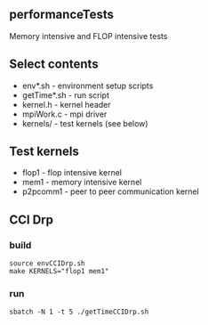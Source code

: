 ## performanceTests
Memory intensive and FLOP intensive tests

## Select contents
- env*.sh - environment setup scripts
- getTime*.sh - run script
- kernel.h - kernel header
- mpiWork.c - mpi driver
- kernels/ - test kernels (see below)

## Test kernels
- flop1 - flop intensive kernel
- mem1 - memory intensive kernel
- p2pcomm1 - peer to peer communication kernel

## CCI Drp

### build

    source envCCIDrp.sh
    make KERNELS="flop1 mem1"

### run

    sbatch -N 1 -t 5 ./getTimeCCIDrp.sh
